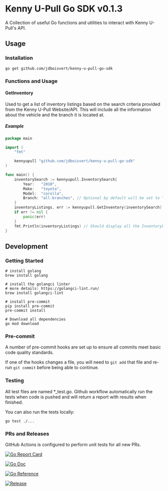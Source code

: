 # Kenny U-Pull Go SDK v0.1.3

A Collection of useful Go functions and utilities to interact with Kenny U-Pull's API.

## Usage

### Installation

    go get github.com/jdboisvert/kenny-u-pull-go-sdk

### Functions and Usage

#### GetInventory
Used to get a list of inventory listings based on the search criteria provided from the Kenny U-Pull Website/API.
This will include all the information about the vehicle and the branch it is located at.
##### Example
```go
package main

import (
	"fmt"

	kennyupull "github.com/jdboisvert/kenny-u-pull-go-sdk"
)

func main() {
	inventorySearch := kennyupull.InventorySearch{
		Year:   "2010",
		Make:   "toyota",
		Model:  "corolla",
		Branch: "all-branches", // Optional by default will be set to "all-branches"
	}
	inventoryListings, err := kennyupull.GetInventory(inventorySearch)
	if err != nil {
		panic(err)
	}
	fmt.Println(inventoryListings) // Should display all the InventoryListenings matching your search criteria
}

```

## Development

### Getting Started

    # install golang
    brew install golang

    # install the golangci linter
    # more details: https://golangci-lint.run/
    brew install golangci-lint

    # install pre-commit
    pip install pre-commit
    pre-commit install

    # Download all dependencies
    go mod download

### Pre-commit

A number of pre-commit hooks are set up to ensure all commits meet basic code quality standards.

If one of the hooks changes a file, you will need to `git add` that file and re-run `git commit` before being able to continue.


### Testing

All test files are named *_test.go. Github workflow automatically run the tests when code is pushed and will return a report with results when finished.

You can also run the tests locally:

    go test ./...

### PRs and Releases

GitHub Actions is configured to perform unit tests for all new PRs.

[![Go Report Card](https://goreportcard.com/badge/github.com/jdboisvert/kenny-u-pull-go-sdk)](https://goreportcard.com/report/github.com/jdboisvert/kenny-u-pull-go-sdk)

[![Go Doc](https://img.shields.io/badge/godoc-reference-blue.svg?style=flat-square)](https://github.com/jdboisvert/kenny-u-pull-go-sdk)

[![Go Reference](https://pkg.go.dev/badge/github.com/jdboisvert/kenny-u-pull-go-sdk.svg)](https://pkg.go.dev/github.com/jdboisvert/kenny-u-pull-go-sdk)

[![Release](https://img.shields.io/github/release/golang-standards/project-layout.svg?style=flat-square)](https://github.com/jdboisvert/kenny-u-pull-go-sdk/releases/latest)
